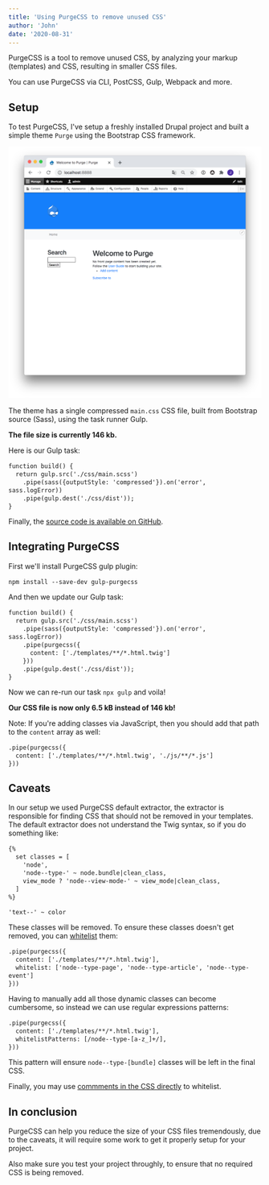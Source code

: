 ```yaml
---
title: 'Using PurgeCSS to remove unused CSS'
author: 'John'
date: '2020-08-31'
---
```


PurgeCSS is a tool to remove unused CSS, by analyzing your markup (templates) and CSS, resulting in smaller CSS files.

You can use PurgeCSS via CLI, PostCSS, Gulp, Webpack and more.

## Setup

To test PurgeCSS, I've setup a freshly installed Drupal project and built a simple theme `Purge` using the Bootstrap CSS framework.

![Purge Theme Screenshot](/static/purge-screenshot.png)

The theme has a single compressed `main.css` CSS file, built from Bootstrap source (Sass), using the task runner Gulp.

**The file size is currently 146 kb.**

Here is our Gulp task:

```
function build() {
  return gulp.src('./css/main.scss')
    .pipe(sass({outputStyle: 'compressed'}).on('error', sass.logError))
    .pipe(gulp.dest('./css/dist'));
}
```

Finally, the [source code is available on GitHub](https://github.com/johndevman/purge).

## Integrating PurgeCSS

First we'll install PurgeCSS gulp plugin:

```
npm install --save-dev gulp-purgecss
```

And then we update our Gulp task:

```
function build() {
  return gulp.src('./css/main.scss')
    .pipe(sass({outputStyle: 'compressed'}).on('error', sass.logError))
    .pipe(purgecss({
      content: ['./templates/**/*.html.twig']
    }))
    .pipe(gulp.dest('./css/dist'));
}
```

Now we can re-run our task `npx gulp` and voila!

**Our CSS file is now only 6.5 kB instead of 146 kb!**

Note: If you're adding classes via JavaScript, then you should add that path to the `content` array as well:

```
.pipe(purgecss({
  content: ['./templates/**/*.html.twig', './js/**/*.js']
}))
```

## Caveats

In our setup we used PurgeCSS default extractor, the extractor is responsible for finding CSS that should not be removed in your templates. The default extractor does not understand the Twig syntax, so if you do something like:

```
{%
  set classes = [
    'node',
    'node--type-' ~ node.bundle|clean_class,
    view_mode ? 'node--view-mode-' ~ view_mode|clean_class,
  ]
%}
```

```
'text--' ~ color
```

These classes will be removed. To ensure these classes doesn't get removed, you can [whitelist](https://purgecss.com/whitelisting.html#specific-selectors) them:

```
.pipe(purgecss({
  content: ['./templates/**/*.html.twig'],
  whitelist: ['node--type-page', 'node--type-article', 'node--type-event']
}))
```

Having to manually add all those dynamic classes can become cumbersome, so instead we can use regular expressions patterns:

```
.pipe(purgecss({
  content: ['./templates/**/*.html.twig'],
  whitelistPatterns: [/node--type-[a-z_]+/],
}))
```

This pattern will ensure `node--type-[bundle]` classes will be left in the final CSS.

Finally, you may use [commments in the CSS directly](https://purgecss.com/whitelisting.html#in-the-css-directly) to whitelist.

## In conclusion

PurgeCSS can help you reduce the size of your CSS files tremendously, due to the caveats, it will require some work to get it properly setup for your project. 

Also make sure you test your project throughly, to ensure that no required CSS is being removed.